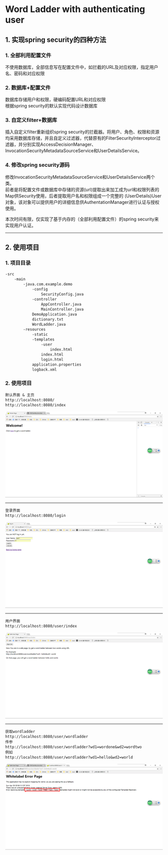 Word Ladder with authenticating user  
===
## 1. 实现spring security的四种方法 

### 1. 全部利用配置文件  
不使用数据库，全部信息写在配置文件中，如拦截的URL及对应权限，指定用户名、密码和对应权限    
### 2. 数据库+配置文件  
数据库存储用户和权限，硬编码配置URL和对应权限  
根据spring security的默认实现代码设计数据库  
### 3. 自定义filter+数据库  
插入自定义filter重新组织spring security的拦截器。将用户、角色、权限和资源均采用数据库存储，并且自定义过滤器，代替原有的FilterSecurityInterceptor过滤器，并分别实现AccessDecisionManager、InvocationSecurityMetadataSourceService和UserDetailsService。  
### 4. 修改spring security源码
修改InvocationSecurityMetadataSourceService和UserDetailsService两个类。  
前者是将配置文件或数据库中存储的资源(url)提取出来加工成为url和权限列表的Map供Security使用，后者提取用户名和权限组成一个完整的 (UserDetails)User对象，该对象可以提供用户的详细信息供AuthentationManager进行认证与授权使用。  

本次时间有限，仅实现了基于内存的（全部利用配置文件）的spring security来实现用户认证。  

----

## 2. 使用项目  
### 1. 项目目录  
    -src
        -main
            -java.com.example.demo
                -config
                    SecurityConfig.java  
                -controller
                    AppController.java
                    MainController.java
                DemoApplication.java
                dictionary.txt
                WordLadder.java
            -resources
                -static
                -templates
                    -user
                        index.html
                    index.html
                    login.html
                application.properties
                logback.xml  
### 2. 使用项目  
    默认界面 & 主页
    http://localhost:8080/
    http://localhost:8080/index
![Image](https://github.com/199ChenNuo/wordladder3-user-authenticating/blob/master/src/main/resources/static/index.png)  

----

    登录界面
    http://localhost:8080/login
![Image](https://github.com/199ChenNuo/wordladder3-user-authenticating/blob/master/src/main/resources/static/login.png)  

----

    用户界面
    http://localhost:8080/user/index
![Image](https://github.com/199ChenNuo/wordladder3-user-authenticating/blob/master/src/main/resources/static/user-index.png)  

----

    获取wordladder
    http://localhost:8080/user/wordladder
    传参
    http://localhost:8080/user/wordladder?wd1=wordone&wd2=wordtwo
    例如
    http://localhost:8080/user/wordladder?wd1=hello&wd2=world  
![Image](https://github.com/199ChenNuo/wordladder3-user-authenticating/blob/master/src/main/resources/static/wordLadder.png)  


